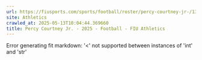 ```yaml
---
url: https://fiusports.com/sports/football/roster/percy-courtney-jr-/13071
site: Athletics
crawled_at: 2025-05-13T10:04:44.369660
title: Percy Courtney Jr. - 2025 - Football - FIU Athletics
---
```


Error generating fit markdown: '<' not supported between instances of 'int' and 'str'